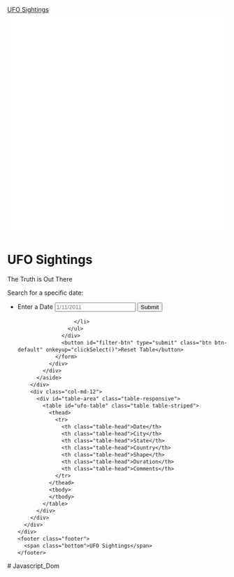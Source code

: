 <!DOCTYPE html>
<html>

<head>
  <meta charset="utf-8">
  <title>UFO Finder</title>
  <meta name="viewport" content="width=device-width, initial-scale=1">
  <link rel="stylesheet" href="https://maxcdn.bootstrapcdn.com/bootswatch/3.3.7/superhero/bootstrap.min.css">
  <link href="https://fonts.googleapis.com/css?family=Ubuntu" rel="stylesheet">
  <link rel="stylesheet" href="static/css/style.css">
</head>

<body>
  <div class="wrapper">
    <nav class="navbar navbar-default">
      <div class="container-fluid">
        <div class="navbar-header">
          <a class="navbar-brand" href="index.html">UFO Sightings
            <img class="nav-ufo" src="static/images/ufo.svg">
          </a>
        </div>
      </div>
    </nav>
    <div class="hero text-center">
      <h1>UFO Sightings</h1>
      <p>The Truth is Out There</p>
    </div>
    <div class="container">
      <div class="row margin-top-50">
        <div class="col-md-12">
          <aside class="filters">
            <div class="panel panel-default">
              <div class="panel-heading">Search for a specific date:</div>
              <div class="panel-body">
                <form>
                  <div class="form-group">
                    <ul class="list-group" id="filters">
                      <li class="filter list-group-item">
                          <label for="date">Enter a Date</label>
                          <input class="search_box" id="datetime" type="text" placeholder="1/11/2011">
                          <button id="fake" onclick="return false;" >Submit</button>
                          
                      </li>
                    </ul>
                  </div>
                  <button id="filter-btn" type="submit" class="btn btn-default" onkeyup="clickSelect()">Reset Table</button>
                </form>
              </div>
            </div>
          </aside>
        </div>
        <div class="col-md-12">
          <div id="table-area" class="table-responsive">
            <table id="ufo-table" class="table table-striped">
              <thead>
                <tr>
                  <th class="table-head">Date</th>
                  <th class="table-head">City</th>
                  <th class="table-head">State</th>
                  <th class="table-head">Country</th>
                  <th class="table-head">Shape</th>
                  <th class="table-head">Duration</th>
                  <th class="table-head">Comments</th>
                </tr>
              </thead>
              <tbody>            
              </tbody>
            </table>
          </div>
        </div>
      </div>
    </div>
    <footer class="footer">
      <span class="bottom">UFO Sightings</span>
    </footer>
  </div>
  <script src="https://cdnjs.cloudflare.com/ajax/libs/d3/4.11.0/d3.js"></script>
  <script src="static/js/data.js"></script>
  <script src="static/js/app.js"></script>
</body>

</html>
# Javascript_Dom
